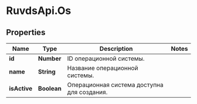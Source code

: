 # RuvdsApi.Os

## Properties

Name | Type | Description | Notes
------------ | ------------- | ------------- | -------------
**id** | **Number** | ID операционной системы. | 
**name** | **String** | Название операционной системы. | 
**isActive** | **Boolean** | Операционная система доступна для создания. | 


